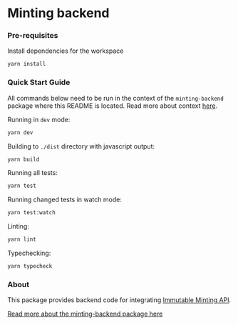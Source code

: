 # Minting backend

### Pre-requisites

Install dependencies for the workspace

```bash
yarn install
```

### Quick Start Guide

All commands below need to be run in the context of the `minting-backend` package where this README is located. Read more about context [here](../../../README.md#context).

Running in `dev` mode:

```bash
yarn dev
```

Building to `./dist` directory with javascript output:

```bash
yarn build
```

Running all tests:

```bash
yarn test
```

Running changed tests in watch mode:

```bash
yarn test:watch
```

Linting:

```bash
yarn lint
```

Typechecking:

```bash
yarn typecheck
```


### About

This package provides backend code for integrating [Immutable Minting API](https://docs.immutable.com/docs/zkEVM/products/minting/minting-api).

[Read more about the minting-backend package here](../../../README.md#minting-backend)